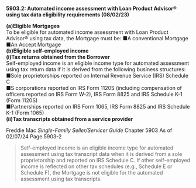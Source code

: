 **5903.2: Automated income assessment with Loan Product Advisor® using
tax data eligibility requirements (08/02/23)**

**(a)Eligible Mortgages**\
To be eligible for automated income assessment with Loan Product
Advisor® using tax data, the Mortgage must be: ■A conventional Mortgage\
■An Accept Mortgage\
**(b)Eligible self-employed income**\
**(i)Tax returns obtained from the Borrower**\
Self-employed income is an eligible income type for automated assessment
using tax return data if it is derived from the following business
structures:\
■Sole proprietorships reported on Internal Revenue Service (IRS)
Schedule C\
■S corporations reported on IRS Form 1120S (including compensation of
officers reported on IRS Form W-2), IRS Form 8825 and IRS Schedule K-1
(Form 1120S)\
■Partnerships reported on IRS Form 1065, IRS Form 8825 and IRS Schedule
K-1 (Form 1065)\
**(ii)Tax transcripts obtained from a service provider**

Freddie Mac *Single-Family Seller/Servicer Guide* Chapter 5903 As of
02/07/24 Page 5903-2

> Self-employed income is an eligible income type for automated
> assessment using tax transcript data when it is derived from a sole
> proprietorship and reported on IRS Schedule C. If other self-employed
> income is reflected on other tax schedules (e.g., Schedule E or
> Schedule F), the Mortgage is not eligible for the automated assessment
> using tax transcripts.